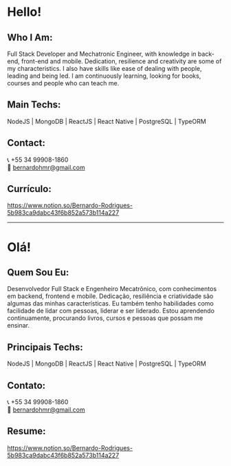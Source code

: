# Hello!

## Who I Am:
Full Stack Developer and Mechatronic Engineer, with knowledge in back-end, front-end and mobile. Dedication, resilience and creativity are some of my characteristics. I also have skills like ease of dealing with people, leading and being led. I am continuously learning, looking for books, courses and people who can teach me.

## Main Techs:
NodeJS | MongoDB | ReactJS | React Native | PostgreSQL | TypeORM

## Contact:
:telephone_receiver: +55 34 99908-1860
<br/>
:email: bernardohmr@gmail.com

## Currículo:
https://www.notion.so/Bernardo-Rodrigues-5b983ca9dabc43f6b852a573b114a227

<hr/>

# Olá!

## Quem Sou Eu:
Desenvolvedor Full Stack e Engenheiro Mecatrônico, com conhecimentos em backend, frontend e mobile. Dedicação, resiliência e criatividade são algumas das minhas características. Eu também tenho habilidades como facilidade de lidar com pessoas, liderar e ser liderado. Estou aprendendo continuamente, procurando livros, cursos e pessoas que possam me ensinar.

## Principais Techs:
NodeJS | MongoDB | ReactJS | React Native | PostgreSQL | TypeORM

## Contato:
:telephone_receiver: +55 34 99908-1860
<br/>
:email: bernardohmr@gmail.com

## Resume:
https://www.notion.so/Bernardo-Rodrigues-5b983ca9dabc43f6b852a573b114a227 
